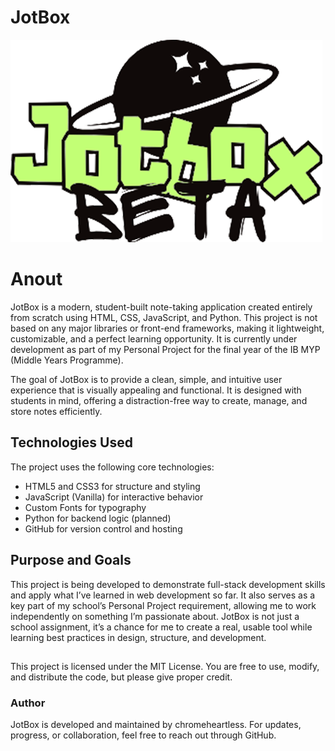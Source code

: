 # JotBox

![JotBox Logo](logo.png)

# Anout

JotBox is a modern, student-built note-taking application created entirely from scratch using HTML, CSS, JavaScript, and Python. This project is not based on any major libraries or front-end frameworks, making it lightweight, customizable, and a perfect learning opportunity. It is currently under development as part of my Personal Project for the final year of the IB MYP (Middle Years Programme).

The goal of JotBox is to provide a clean, simple, and intuitive user experience that is visually appealing and functional. It is designed with students in mind, offering a distraction-free way to create, manage, and store notes efficiently.

## Technologies Used

The project uses the following core technologies:

- HTML5 and CSS3 for structure and styling
- JavaScript (Vanilla) for interactive behavior
- Custom Fonts for typography
- Python for backend logic (planned)
- GitHub for version control and hosting 


## Purpose and Goals

This project is being developed to demonstrate full-stack development skills and apply what I’ve learned in web development so far. It also serves as a key part of my school’s Personal Project requirement, allowing me to work independently on something I’m passionate about. JotBox is not just a school assignment, it’s a chance for me to create a real, usable tool while learning best practices in design, structure, and development.

## 

This project is licensed under the MIT License. You are free to use, modify, and distribute the code, but please give proper credit.

### Author

JotBox is developed and maintained by chromeheartless. For updates, progress, or collaboration, feel free to reach out through GitHub.
